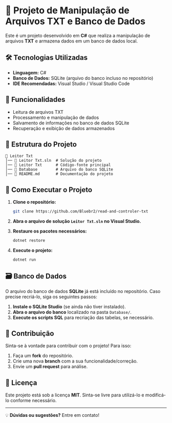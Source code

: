 # 📂 Projeto de Manipulação de Arquivos TXT e Banco de Dados

Este é um projeto desenvolvido em **C#** que realiza a manipulação de arquivos **TXT** e armazena dados em um banco de dados local.

## 🛠️ Tecnologias Utilizadas

- **Linguagem:** C#
- **Banco de Dados:** SQLite (arquivo do banco incluso no repositório)
- **IDE Recomendadas:** Visual Studio / Visual Studio Code

## 📌 Funcionalidades

- Leitura de arquivos TXT
- Processamento e manipulação de dados
- Salvamento de informações no banco de dados SQLite
- Recuperação e exibição de dados armazenados

## 📂 Estrutura do Projeto

```
📁 Leitor Txt
│── 📄 Leitor Txt.sln  # Solução do projeto
│── 📁 Leitor Txt      # Código-fonte principal
│── 📁 Database        # Arquivo do banco SQLite
│── 📄 README.md       # Documentação do projeto
```

## 🚀 Como Executar o Projeto

1. **Clone o repositório:**

   ```sh
   git clone https://github.com/Bluebr2/read-and-controler-txt
   ```

2. **Abra o arquivo de solução `Leitor Txt.sln` no Visual Studio.**

3. **Restaure os pacotes necessários:**

   ```sh
   dotnet restore
   ```

4. **Execute o projeto:**

   ```sh
   dotnet run
   ```

## 🗃️ Banco de Dados

O arquivo do banco de dados **SQLite** já está incluído no repositório. Caso precise recriá-lo, siga os seguintes passos:

1. **Instale o SQLite Studio** (se ainda não tiver instalado).
2. **Abra o arquivo do banco** localizado na pasta `Database/`.
3. **Execute os scripts SQL** para recriação das tabelas, se necessário.

## 📝 Contribuição

Sinta-se à vontade para contribuir com o projeto! Para isso:

1. Faça um **fork** do repositório.
2. Crie uma nova **branch** com a sua funcionalidade/correção.
3. Envie um **pull request** para análise.

## 📄 Licença

Este projeto está sob a licença **MIT**. Sinta-se livre para utilizá-lo e modificá-lo conforme necessário.

---

💡 **Dúvidas ou sugestões?** Entre em contato!

